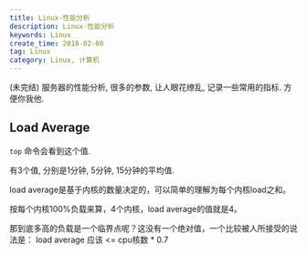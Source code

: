 ```yaml
---
title: Linux-性能分析
description: Linux-性能分析
keywords: Linux
create_time: 2018-02-08
tag: Linux
category: Linux, 计算机
---
```


(未完结) 服务器的性能分析, 很多的参数, 让人眼花缭乱, 记录一些常用的指标. 方便你我他.

## Load Average

`top` 命令会看到这个值.

有3个值, 分别是1分钟, 5分钟, 15分钟的平均值.

load average是基于内核的数量决定的，可以简单的理解为每个内核load之和。

按每个内核100%负载来算，4个内核，load average的值就是4。

那到底多高的负载是一个临界点呢？这没有一个绝对值，一个比较被人所接受的说法是： load average 应该 <= cpu核数 * 0.7




